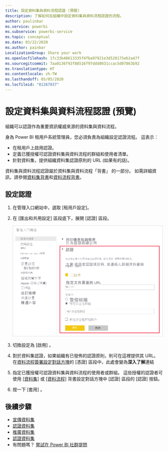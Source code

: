 ```yaml
---
title: 設定資料集與資料流程認證 (預覽)
description: 了解如何在組織中設定資料集與資料流程認證的流程。
author: paulinbar
ms.service: powerbi
ms.subservice: powerbi-service
ms.topic: conceptual
ms.date: 03/22/2020
ms.author: painbar
LocalizationGroup: Share your work
ms.openlocfilehash: 1fc33b48613335f4fba97921e3d528175eb2a47f
ms.sourcegitcommit: 7aa0136f93f88516f97ddd8031ccac5d07863b92
ms.translationtype: HT
ms.contentlocale: zh-TW
ms.lasthandoff: 05/05/2020
ms.locfileid: "81267837"
---
```

# <a name="set-up-dataset-and-dataflow-certification-preview"></a>設定資料集與資料流程認證 (預覽)

組織可以認證作為重要資訊權威來源的資料集與資料流程。

身為 Power BI 租用戶系統管理員，您必須負責為組織設定認證流程。 這表示：
* 在租用戶上啟用認證。
* 定義已獲授權可認證資料集與資料流程的群組和使用者清單。
* 針對資料集，提供組織資料集認證原則的 URL (如果有的話)。

資料集與資料流程認證屬於資料集與資料流程「背書」  的一部分。 如需詳細資訊，請參閱[資料集背書](../service-datasets-promote.md)和[資料流程背書](../transform-model/service-dataflows-promote-certify.md)。


## <a name="set-up-certification"></a>設定認證

1. 在管理入口網站中，選取 [租用戶設定]。
1. 在 [匯出和共用設定] 區段底下，展開 [認證] 區段。

   ![設定資料集與資料流程認證](media/service-admin-setup-certification/service-admin-certification-setup-dialog.png)

1. 切換設定為 [啟用]  。
1. 對於資料集認證，如果組織有已發佈的認證原則，則可在這裡提供其 URL。 在[資料流程簽署設定對話方塊](../service-datasets-promote.md#request-dataset-certification)的 [憑證] 區段中，此處會變為**深入了解**連結 
1. 指定已獲授權可認證資料集與資料流程的使用者或群組。 這些授權的認證者可使用 [[資料集]](../service-datasets-promote.md#request-dataset-certification) 或 [[資料流程]](../transform-model/service-dataflows-promote-certify.md#certify-a-dataflow) 背書設定對話方塊中 [認證] 區段的 [認證] 按鈕。
1. 按一下 [套用]  。

## <a name="next-steps"></a>後續步驟
* [宣傳資料集](../service-datasets-promote.md)
* [認證資料集](../service-datasets-certify.md)
* [推廣資料集](../transform-model/service-dataflows-promote-certify.md#promote-a-dataflow)
* [認證資料集](../transform-model/service-dataflows-promote-certify.md#certify-a-dataflow)
* 有問題嗎？ [嘗試在 Power BI 社群提問](https://community.powerbi.com/)

